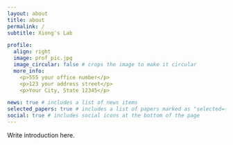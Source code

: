 ```yaml
---
layout: about
title: about
permalink: /
subtitle: Xiong's Lab

profile:
  align: right
  image: prof_pic.jpg
  image_circular: false # crops the image to make it circular
  more_info: 
    <p>555 your office number</p>
    <p>123 your address street</p>
    <p>Your City, State 12345</p>

news: true # includes a list of news items
selected_papers: true # includes a list of papers marked as "selected={true}"
social: true # includes social icons at the bottom of the page
---
```


Write introduction here. 
